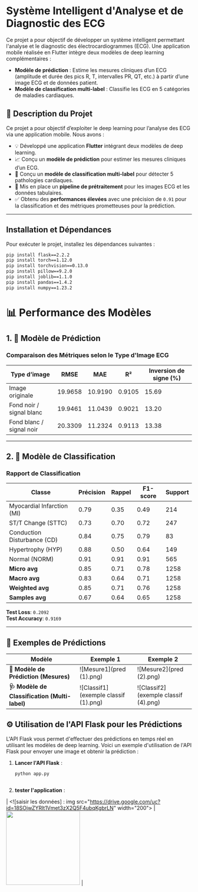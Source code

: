 # Système Intelligent d'Analyse et de Diagnostic des ECG

Ce projet a pour objectif de développer un système intelligent permettant l'analyse et le diagnostic des électrocardiogrammes (ECG). Une application mobile réalisée en Flutter intègre deux modèles de deep learning complémentaires :

- **Modèle de prédiction** : Estime les mesures cliniques d’un ECG (amplitude et durée des pics R, T, intervalles PR, QT, etc.) à partir d’une image ECG et de données patient.
- **Modèle de classification multi-label** : Classifie les ECG en 5 catégories de maladies cardiaques.

## 📱 Description du Projet

Ce projet a pour objectif d’exploiter le deep learning pour l’analyse des ECG via une application mobile. Nous avons :

- 💡 Développé une application **Flutter** intégrant deux modèles de deep learning.
- 📈 Conçu un **modèle de prédiction** pour estimer les mesures cliniques d’un ECG.
- 🏥 Conçu un **modèle de classification multi-label** pour détecter 5 pathologies cardiaques.
- 🧼 Mis en place un **pipeline de prétraitement** pour les images ECG et les données tabulaires.
- ✅ Obtenu des **performances élevées** avec une précision de `0.91` pour la classification et des métriques prometteuses pour la prédiction.

---


## Installation et Dépendances

Pour exécuter le projet, installez les dépendances suivantes :

```bash
pip install flask==2.2.2
pip install torch==1.12.0
pip install torchvision==0.13.0
pip install pillow==9.2.0
pip install joblib==1.1.0
pip install pandas==1.4.2
pip install numpy==1.23.2 
```
# 📊 Performance des Modèles

## 1. 🔢 Modèle de Prédiction

### Comparaison des Métriques selon le Type d'Image ECG

| Type d’image                  | RMSE    | MAE     | R²     | Inversion de signe (%) |
|------------------------------|---------|---------|--------|-------------------------|
| Image originale              | 19.9658 | 10.9190 | 0.9105 | 15.69                   |
| Fond noir / signal blanc     | 19.9461 | 11.0439 | 0.9021 | 13.20                   |
| Fond blanc / signal noir     | 20.3309 | 11.2324 | 0.9113 | 13.38                   |

---

## 2. 🧠 Modèle de Classification

### Rapport de Classification

| Classe                          | Précision | Rappel | F1-score | Support |
|--------------------------------|-----------|--------|----------|---------|
| Myocardial Infarction (MI)     | 0.79      | 0.35   | 0.49     | 214     |
| ST/T Change (STTC)             | 0.73      | 0.70   | 0.72     | 247     |
| Conduction Disturbance (CD)    | 0.84      | 0.75   | 0.79     | 83      |
| Hypertrophy (HYP)              | 0.88      | 0.50   | 0.64     | 149     |
| Normal (NORM)                  | 0.91      | 0.91   | 0.91     | 565     |
| **Micro avg**                  | 0.85      | 0.71   | 0.78     | 1258    |
| **Macro avg**                  | 0.83      | 0.64   | 0.71     | 1258    |
| **Weighted avg**               | 0.85      | 0.71   | 0.76     | 1258    |
| **Samples avg**                | 0.67      | 0.64   | 0.65     | 1258    |

**Test Loss**: `0.2092`  
**Test Accuracy**: `0.9169`

---


## 🧪 Exemples de Prédictions

| Modèle                        | Exemple 1                            | Exemple 2                            |
|------------------------------|--------------------------------------|--------------------------------------|
| **📏 Modèle de Prédiction (Mesures)**     | ![Mesure1](pred (1).png)    | ![Mesure2](pred (2).png)    |
| **🩺 Modèle de Classification (Multi-label)**  | ![Classif1](exemple classif (1).png)  | ![Classif2](exemple classif (4).png)  |

## ⚙️ Utilisation de l'API Flask pour les Prédictions

L'API Flask vous permet d'effectuer des prédictions en temps réel en utilisant les modèles de deep learning. Voici un exemple d'utilisation de l'API Flask pour envoyer une image et obtenir la prédiction :

1. **Lancer l'API Flask** :
   ```bash
   python app.py
```
```

2. **tester l'application** :


| <![saisir les données] : img src="https://drive.google.com/uc?id=18SOjwZYRlt1Vmet3zX2Q5F4ubqKgbrLN" width="200"> | <img src="https://drive.google.com/uc?id=1R-DZjALsB7JF-IeGV-AmzyZ-ViOFoMgF" width="200"> |



